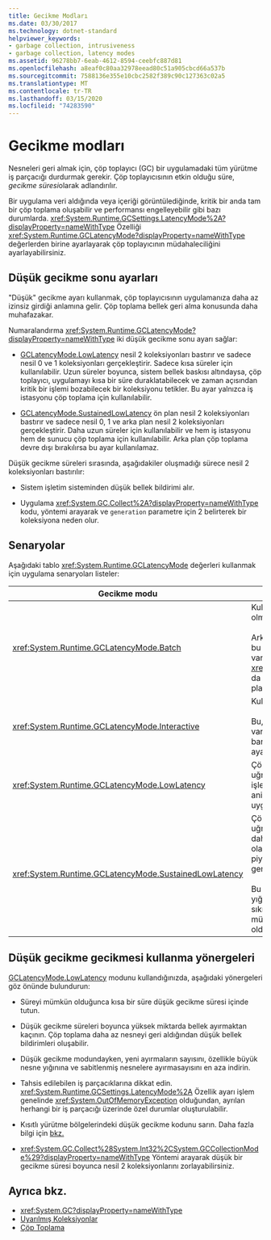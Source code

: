 ```yaml
---
title: Gecikme Modları
ms.date: 03/30/2017
ms.technology: dotnet-standard
helpviewer_keywords:
- garbage collection, intrusiveness
- garbage collection, latency modes
ms.assetid: 96278bb7-6eab-4612-8594-ceebfc887d81
ms.openlocfilehash: a8eaf0c80aa32978eead80c51a905cbcd66a537b
ms.sourcegitcommit: 7588136e355e10cbc2582f389c90c127363c02a5
ms.translationtype: MT
ms.contentlocale: tr-TR
ms.lasthandoff: 03/15/2020
ms.locfileid: "74283590"
---
```

# <a name="latency-modes"></a>Gecikme modları

Nesneleri geri almak için, çöp toplayıcı (GC) bir uygulamadaki tüm yürütme iş parçacığı durdurmak gerekir. Çöp toplayıcısının etkin olduğu süre, *gecikme süresi*olarak adlandırılır.

Bir uygulama veri aldığında veya içeriği görüntülediğinde, kritik bir anda tam bir çöp toplama oluşabilir ve performansı engelleyebilir gibi bazı durumlarda. <xref:System.Runtime.GCSettings.LatencyMode%2A?displayProperty=nameWithType> Özelliği <xref:System.Runtime.GCLatencyMode?displayProperty=nameWithType> değerlerden birine ayarlayarak çöp toplayıcının müdahaleciliğini ayarlayabilirsiniz.

## <a name="low-latency-settings"></a>Düşük gecikme sonu ayarları

"Düşük" gecikme ayarı kullanmak, çöp toplayıcısının uygulamanıza daha az izinsiz girdiği anlamına gelir. Çöp toplama bellek geri alma konusunda daha muhafazakar.

Numaralandırma <xref:System.Runtime.GCLatencyMode?displayProperty=nameWithType> iki düşük gecikme sonu ayarı sağlar:

- [GCLatencyMode.LowLatency](xref:System.Runtime.GCLatencyMode.LowLatency) nesil 2 koleksiyonları bastırır ve sadece nesil 0 ve 1 koleksiyonları gerçekleştirir. Sadece kısa süreler için kullanılabilir. Uzun süreler boyunca, sistem bellek baskısı altındaysa, çöp toplayıcı, uygulamayı kısa bir süre duraklatabilecek ve zaman açısından kritik bir işlemi bozabilecek bir koleksiyonu tetikler. Bu ayar yalnızca iş istasyonu çöp toplama için kullanılabilir.

- [GCLatencyMode.SustainedLowLatency](xref:System.Runtime.GCLatencyMode.SustainedLowLatency) ön plan nesil 2 koleksiyonları bastırır ve sadece nesil 0, 1 ve arka plan nesil 2 koleksiyonları gerçekleştirir. Daha uzun süreler için kullanılabilir ve hem iş istasyonu hem de sunucu çöp toplama için kullanılabilir. Arka plan çöp toplama devre dışı bırakılırsa bu ayar kullanılamaz.

Düşük gecikme süreleri sırasında, aşağıdakiler oluşmadığı sürece nesil 2 koleksiyonları bastırılır:

- Sistem işletim sisteminden düşük bellek bildirimi alır.

- Uygulama <xref:System.GC.Collect%2A?displayProperty=nameWithType> kodu, yöntemi arayarak ve `generation` parametre için 2 belirterek bir koleksiyona neden olur.

## <a name="scenarios"></a>Senaryolar

Aşağıdaki tablo <xref:System.Runtime.GCLatencyMode> değerleri kullanmak için uygulama senaryoları listeler:

|Gecikme modu|Uygulama senaryoları|
|------------------|---------------------------|
|<xref:System.Runtime.GCLatencyMode.Batch>|Kullanıcı arabirimi (UI) veya sunucu tarafı işlemleri olmayan uygulamalar için.<br /><br />Arka plan çöp toplama devre dışı bırakıldığında, bu iş istasyonu ve sunucu çöp toplama için varsayılan moddur. <xref:System.Runtime.GCLatencyMode.Batch>modu da [gcConcurrent](../../framework/configure-apps/file-schema/runtime/gcconcurrent-element.md) ayarı geçersiz kılar, yani arka plan veya eşzamanlı koleksiyonları engeller.|
|<xref:System.Runtime.GCLatencyMode.Interactive>|Kullanıcı Arabirimi olan çoğu uygulama için.<br /><br />Bu, iş istasyonu ve sunucu çöp toplama için varsayılan moddur. Ancak, bir uygulama barındırılırsa, barındırma işleminin çöp toplayıcı ayarları önceliklidir.|
|<xref:System.Runtime.GCLatencyMode.LowLatency>|Çöp toplayıcısından gelen kesintilerin kesintiye uğrayabileceği kısa süreli, zamana duyarlı işlemleri olan uygulamalar için. Örneğin, animasyonlar veya veri toplama işlevleri oluşturan uygulamalar.|
|<xref:System.Runtime.GCLatencyMode.SustainedLowLatency>|Çöp toplayıcısından gelen kesintilerin kesintiye uğrayabileceği, içerdiği ancak potansiyel olarak daha uzun bir süre için zamana duyarlı işlemleri olan uygulamalar için. Örneğin, işlem saatlerinde piyasa verileri değiştikçe hızlı yanıt süreleri gerektiren uygulamalar.<br /><br />Bu mod, diğer modlardan daha büyük yönetilen yığın boyutuyla sonuçlanır. Yönetilen yığını sıkıştırmadığından, daha yüksek parçalanma mümkündür. Yeterli belleğin kullanılabilir olduğundan emin olun.|

## <a name="guidelines-for-using-low-latency"></a>Düşük gecikme gecikmesi kullanma yönergeleri

[GCLatencyMode.LowLatency](xref:System.Runtime.GCLatencyMode.LowLatency) modunu kullandığınızda, aşağıdaki yönergeleri göz önünde bulundurun:

- Süreyi mümkün olduğunca kısa bir süre düşük gecikme süresi içinde tutun.

- Düşük gecikme süreleri boyunca yüksek miktarda bellek ayırmaktan kaçının. Çöp toplama daha az nesneyi geri aldığından düşük bellek bildirimleri oluşabilir.

- Düşük gecikme modundayken, yeni ayırmaların sayısını, özellikle büyük nesne yığınına ve sabitlenmiş nesnelere ayırmasayısını en aza indirin.

- Tahsis edilebilen iş parçacıklarına dikkat edin. <xref:System.Runtime.GCSettings.LatencyMode%2A> Özellik ayarı işlem genelinde <xref:System.OutOfMemoryException> olduğundan, ayrılan herhangi bir iş parçacığı üzerinde özel durumlar oluşturulabilir.

- Kısıtlı yürütme bölgelerindeki düşük gecikme kodunu sarın. Daha fazla bilgi için [bkz.](../../../docs/framework/performance/constrained-execution-regions.md)

- <xref:System.GC.Collect%28System.Int32%2CSystem.GCCollectionMode%29?displayProperty=nameWithType> Yöntemi arayarak düşük bir gecikme süresi boyunca nesil 2 koleksiyonlarını zorlayabilirsiniz.

## <a name="see-also"></a>Ayrıca bkz.

- <xref:System.GC?displayProperty=nameWithType>
- [Uyarılmış Koleksiyonlar](../../../docs/standard/garbage-collection/induced.md)
- [Çöp Toplama](../../../docs/standard/garbage-collection/index.md)
